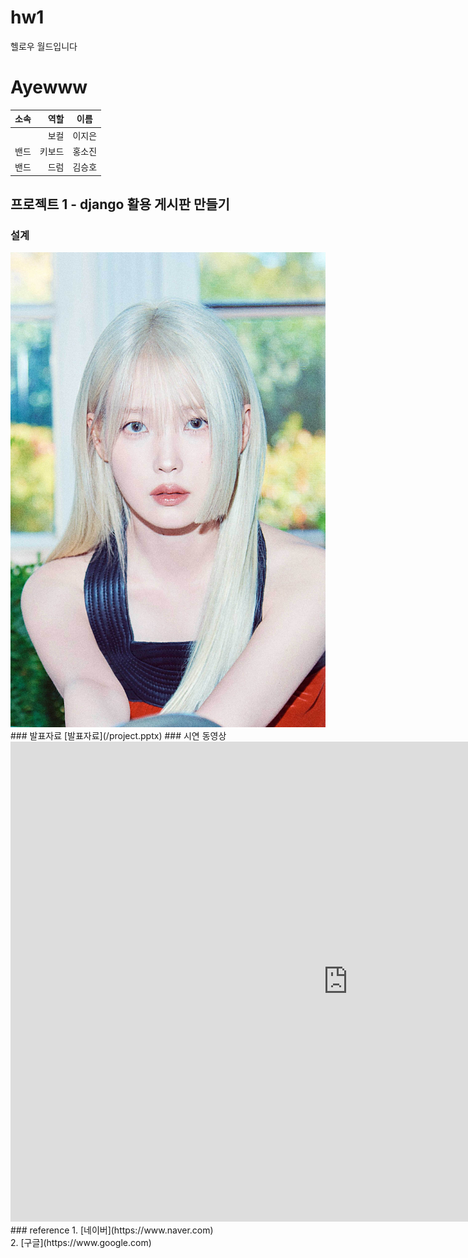 # hw1
헬로우 월드입니다
# Ayewww
|소속|역할|이름|
|:---|---:|:---:|
| |보컬|이지은|
|밴드|키보드|홍소진|
|밴드|드럼|김승호|
## 프로젝트 1 - django 활용 게시판 만들기
### 설계
<img src="1.jpg"/>
### 발표자료
[발표자료](/project.pptx)
### 시연 동영상
<iframe width="1080" height="768" src="https://www.youtube.com/embed/3iM_06QeZi8" title="[IU] &#39;내 손을 잡아(Hold My Hand)&#39; Live Clip (2019 IU Tour Concert &#39;Love, poem&#39;)" frameborder="0" allow="accelerometer; autoplay; clipboard-write; encrypted-media; gyroscope; picture-in-picture; web-share" referrerpolicy="strict-origin-when-cross-origin" allowfullscreen></iframe>
### reference
1. [네이버](https://www.naver.com) <br>
2. [구글](https://www.google.com) <br>

